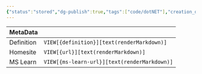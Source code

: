 ```yaml
---
{"status":"stored","dg-publish":true,"tags":["code/dotNET"],"creation_date":"2024-05-10 08:22","definition":"undefined","ms-learn-url":"undefined","url":"undefined","aliases":null,"permalink":"/code/uno/","dgPassFrontmatter":true}
---
```



| MetaData   |                                              |
| ---------- | -------------------------------------------- |
| Definition | `VIEW[{definition}][text(renderMarkdown)]`   |
| Homesite   | `VIEW[{url}][text(renderMarkdown)]`          |
| MS Learn   | `VIEW[{ms-learn-url}][text(renderMarkdown)]` |
